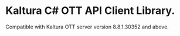 # Kaltura C# OTT API Client Library.
Compatible with Kaltura OTT server version 8.8.1.30352 and above.
